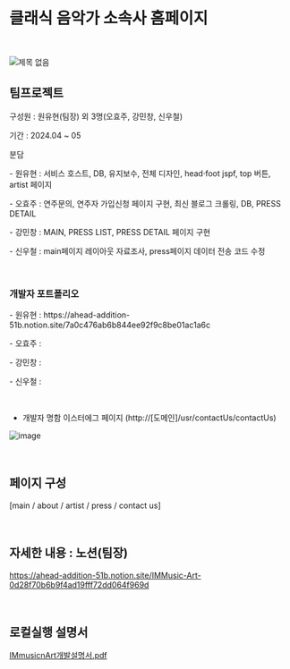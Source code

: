 # 클래식 음악가 소속사 홈페이지
<br>

![제목 없음](https://github.com/yhwit30/IMMusic_project/assets/153142837/fc977713-3b03-4b3d-88c1-4743981e6ae7)


## 팀프로젝트
<p>
구성원 : 원유현(팀장) 외 3명(오효주, 강민창, 신우철)
</p>
<p>
기간 : 2024.04 ~ 05
</p>
<p>
분담
  <p>- 원유현 : 서비스 호스트, DB, 유지보수, 전체 디자인, head·foot jspf, top 버튼, artist 페이지</p>
  <p>- 오효주 : 연주문의, 연주자 가입신청 페이지 구현, 최신 블로그 크롤링, DB, PRESS DETAIL</p>
  <p>- 강민창 : MAIN, PRESS LIST, PRESS DETAIL 페이지 구현</p>
  <p>- 신우철 : main페이지 레이아웃 자료조사, press페이지 데이터 전송 코드 수정 </p>
</p>

<br>

### 개발자 포트폴리오
<p>
- 원유현 : https://ahead-addition-51b.notion.site/7a0c476ab6b844ee92f9c8be01ac1a6c
</p>
<p>
- 오효주 :
</p>
<p>
- 강민창 : 
</p>
<p>
- 신우철 : 
</p>

<br>

- 개발자 명함 이스터에그 페이지 (http://[도메인]/usr/contactUs/contactUs)

![image](https://github.com/yhwit30/IMMusic_project/assets/153142837/56fd6537-30e3-4f7c-90d8-261a50737814)


<br>

## 페이지 구성
[main / about / artist / press / contact us]

<br>

## 자세한 내용 : 노션(팀장)

https://ahead-addition-51b.notion.site/IMMusic-Art-0d28f70b6b9f4ad19fff72dd064f969d

<br>

## 로컬실행 설명서 

[IMmusicnArt개발설명서.pdf](https://github.com/yhwit30/IMMusic_project/files/15291440/IMmusicnArt.pdf)


